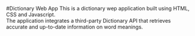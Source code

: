 #Dictionary Web App
This is a dictionary wep application built using HTML, CSS and Javascript.<br>
The application integrates a third-party Dictionary API that retrieves<br>
accurate and up-to-date information on word meanings.<br>
